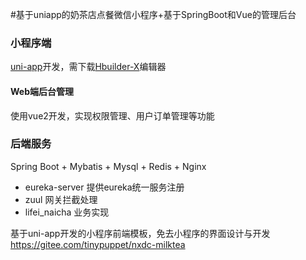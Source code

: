 #基于uniapp的奶茶店点餐微信小程序+基于SpringBoot和Vue的管理后台

### 小程序端
[uni-app](https://uniapp.dcloud.net.cn/)开发，需下载[Hbuilder-X](https://hx.dcloud.net.cn/README)编辑器
#### Web端后台管理
使用vue2开发，实现权限管理、用户订单管理等功能

### 后端服务
Spring Boot + Mybatis + Mysql + Redis + Nginx
- eureka-server 提供eureka统一服务注册
- zuul 网关拦截处理
- lifei_naicha 业务实现


基于uni-app开发的小程序前端模板，免去小程序的界面设计与开发
https://gitee.com/tinypuppet/nxdc-milktea